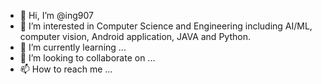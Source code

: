 - 👋 Hi, I’m @ing907
- 👀 I’m interested in Computer Science and Engineering including AI/ML, computer vision, Android application, JAVA and Python.
- 🌱 I’m currently learning ...
- 💞️ I’m looking to collaborate on ...
- 📫 How to reach me ...

<!---
ing907/ing907 is a ✨ special ✨ repository because its `README.md` (this file) appears on your GitHub profile.
You can click the Preview link to take a look at your changes.
--->
